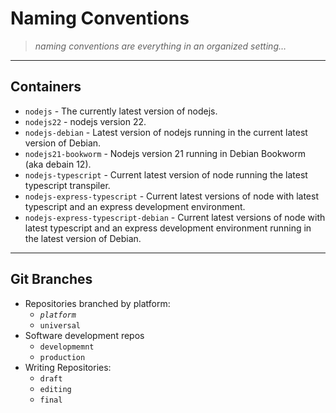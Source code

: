 # Naming Conventions

> *naming conventions are everything in an organized setting…*

---

## Containers

- `nodejs` - The currently latest version of nodejs.
- `nodejs22` - nodejs version 22.
- `nodejs-debian` - Latest version of nodejs running in the current latest version of Debian.
- `nodejs21-bookworm` - Nodejs version 21 running in Debian Bookworm (aka debain 12).
- `nodejs-typescript` - Current latest version of node running the latest typescript transpiler.
- `nodejs-express-typescript` - Current latest versions of node with latest typescript and an express development environment.
- `nodejs-express-typescript-debian` - Current latest versions of node with latest typescript and an express development environment running in the latest version of Debian.

---

## Git Branches

- Repositories branched by platform: 
  - *`platform`* 
  - `universal`
- Software development repos
  - `developmemnt`
  - `production`
- Writing Repositories:
  - `draft`
  - `editing`
  - `final`